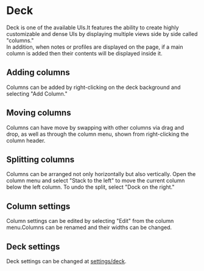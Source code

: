 # Deck

Deck is one of the available UIs.It features the ability to create highly customizable and dense UIs by displaying multiple views side by side called "columns."  
In addition, when notes or profiles are displayed on the page, if a main column is added then their contents will be displayed inside it.

## Adding columns

Columns can be added by right-clicking on the deck background and selecting "Add Column."

## Moving columns

Columns can have move by swapping with other columns via drag and drop, as well as through the column menu, shown from right-clicking the column header.

## Splitting columns

Columns can be arranged not only horizontally but also vertically. Open the column menu and select "Stack to the left" to move the current column below the left column. To undo the split, select "Dock on the right."

## Column settings

Column settings can be edited by selecting "Edit" from the column menu.Columns can be renamed and their widths can be changed.

## Deck settings

Deck settings can be changed at [settings/deck](x-mi-web://settings/deck).
